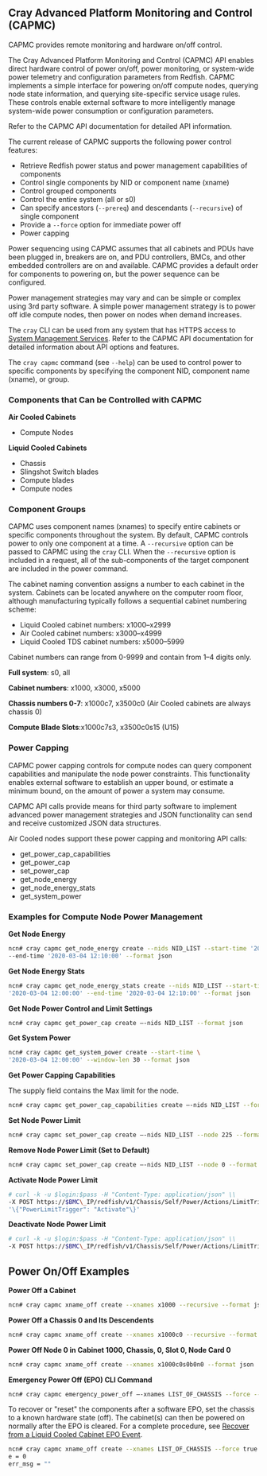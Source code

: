 ## Cray Advanced Platform Monitoring and Control \(CAPMC\)

CAPMC provides remote monitoring and hardware on/off control.

The Cray Advanced Platform Monitoring and Control \(CAPMC\) API enables direct hardware control of power on/off, power monitoring, or system-wide power telemetry and configuration parameters from Redfish. CAPMC implements a simple interface for powering on/off compute nodes, querying node state information, and querying site-specific service usage rules. These controls enable external software to more intelligently manage system-wide power consumption or configuration parameters.

Refer to the CAPMC API documentation for detailed API information.

The current release of CAPMC supports the following power control features:

- Retrieve Redfish power status and power management capabilities of components
- Control single components by NID or component name (xname)
- Control grouped components
- Control the entire system \(all or s0\)
- Can specify ancestors \(`--prereq`\) and descendants \(`--recursive`\) of single component
- Provide a `--force` option for immediate power off
- Power capping

Power sequencing using CAPMC assumes that all cabinets and PDUs have been plugged in, breakers are on, and PDU controllers, BMCs, and other embedded controllers are on and available. CAPMC provides a default order for components to powering on, but the power sequence can be configured.

Power management strategies may vary and can be simple or complex using 3rd party software. A simple power management strategy is to power off idle compute nodes, then power on nodes when demand increases.

The `cray` CLI can be used from any system that has HTTPS access to [System Management Services](../network/Access_to_System_Management_Services.md). Refer to the CAPMC API documentation for detailed information about API options and features.

The `cray capmc` command \(see `--help`\) can be used to control power to specific components by specifying the component NID, component name (xname), or group.

### Components that Can be Controlled with CAPMC

**Air Cooled Cabinets**

-   Compute Nodes

**Liquid Cooled Cabinets**

-   Chassis
-   Slingshot Switch blades
-   Compute blades
-   Compute nodes

### Component Groups

CAPMC uses component names (xnames) to specify entire cabinets or specific components throughout the system. By default, CAPMC controls power to only one component at a time. A `--recursive` option can be passed to CAPMC using the `cray` CLI. When the `--recursive` option is included in a request, all of the sub-components of the target component are included in the power command.

The cabinet naming convention assigns a number to each cabinet in the system. Cabinets can be located anywhere on the computer room floor, although manufacturing typically follows a sequential cabinet numbering scheme:

-   Liquid Cooled cabinet numbers: x1000–x2999
-   Air Cooled cabinet numbers: x3000–x4999
-   Liquid Cooled TDS cabinet numbers: x5000–5999

Cabinet numbers can range from 0-9999 and contain from 1–4 digits only.

**Full system**: s0, all

**Cabinet numbers**: x1000, x3000, x5000

**Chassis numbers 0-7**: x1000c7, x3500c0 \(Air Cooled cabinets are always chassis 0\)

**Compute Blade Slots**:x1000c7s3, x3500c0s15 \(U15\)

### Power Capping

CAPMC power capping controls for compute nodes can query component capabilities and manipulate the node power constraints. This functionality enables external software to establish an upper bound, or estimate a minimum bound, on the amount of power a system may consume.

CAPMC API calls provide means for third party software to implement advanced power management strategies and JSON functionality can send and receive customized JSON data structures.

Air Cooled nodes support these power capping and monitoring API calls:

-   get\_power\_cap\_capabilities
-   get\_power\_cap
-   set\_power\_cap
-   get\_node\_energy
-   get\_node\_energy\_stats
-   get\_system\_power

### Examples for Compute Node Power Management

**Get Node Energy**

```bash
ncn# cray capmc get_node_energy create --nids NID_LIST --start-time '2020-03-04 12:00:00' \
--end-time '2020-03-04 12:10:00' --format json
```

**Get Node Energy Stats**

```bash
ncn# cray capmc get_node_energy_stats create --nids NID_LIST --start-time \
'2020-03-04 12:00:00' --end-time '2020-03-04 12:10:00' --format json
```

**Get Node Power Control and Limit Settings**

```bash
ncn# cray capmc get_power_cap create –-nids NID_LIST --format json
```

**Get System Power**

```bash
ncn# cray capmc get_system_power create --start-time \
'2020-03-04 12:00:00' --window-len 30 --format json
```

**Get Power Capping Capabilities**

The supply field contains the Max limit for the node.

```bash
ncn# cray capmc get_power_cap_capabilities create –-nids NID_LIST --format json
```

**Set Node Power Limit**

```bash
ncn# cray capmc set_power_cap create –-nids NID_LIST --node 225 --format json
```

**Remove Node Power Limit \(Set to Default\)**

```bash
ncn# cray capmc set_power_cap create –-nids NID_LIST --node 0 --format json
```

**Activate Node Power Limit**

```bash
# curl -k -u $login:$pass -H "Content-Type: application/json" \\
-X POST https://$BMC\_IP/redfish/v1/Chassis/Self/Power/Actions/LimitTrigger --date
'\{"PowerLimitTrigger": "Activate"\}'
```

**Deactivate Node Power Limit**

```bash
# curl -k -u $login:$pass -H "Content-Type: application/json" \\
-X POST https://$BMC\_IP/redfish/v1/Chassis/Self/Power/Actions/LimitTrigger --data '\{"PowerLimitTrigger": "Deactivate"\}'
```

## Power On/Off Examples

**Power Off a Cabinet**

```bash
ncn# cray capmc xname_off create --xnames x1000 --recursive --format json
```

**Power Off a Chassis 0 and Its Descendents**

```bash
ncn# cray capmc xname_off create --xnames x1000c0 --recursive --format json
```

**Power Off Node 0 in Cabinet 1000, Chassis, 0, Slot 0, Node Card 0**

```bash
ncn# cray capmc xname_off create --xnames x1000c0s0b0n0 --format json
```

**Emergency Power Off \(EPO\) CLI Command**

```bash
ncn# cray capmc emergency_power_off –-xnames LIST_OF_CHASSIS --force --format json
```

To recover or "reset" the components after a software EPO, set the chassis to a known hardware state \(off\). The cabinet\(s\) can then be powered on normally after the EPO is cleared. For a complete procedure, see [Recover from a Liquid Cooled Cabinet EPO Event](Recover_from_a_Liquid_Cooled_Cabinet_EPO_Event.md).

```bash
ncn# cray capmc xname_off create --xnames LIST_OF_CHASSIS --force true
e = 0
err_msg = ""
```

